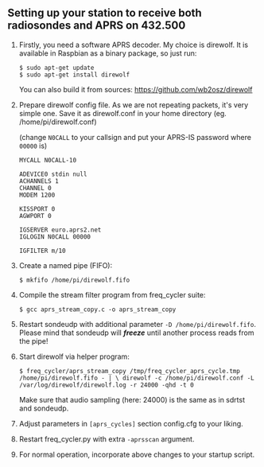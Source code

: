 ## Setting up your station to receive both radiosondes and APRS on 432.500 ##

1. Firstly, you need a software APRS decoder. My choice is direwolf. It is available in Raspbian
as a binary package, so just run:
   ```
   $ sudo apt-get update
   $ sudo apt-get install direwolf
   ```
   You can also build it from sources: https://github.com/wb2osz/direwolf

2. Prepare direwolf config file. As we are not repeating packets, it's very simple one. Save it as direwolf.conf in your
home directory (eg. /home/pi/direwolf.conf)
  
   (change `N0CALL` to your callsign and put your APRS-IS password where `00000` is)

   ```
   MYCALL N0CALL-10

   ADEVICE0 stdin null
   ACHANNELS 1
   CHANNEL 0
   MODEM 1200

   KISSPORT 0
   AGWPORT 0

   IGSERVER euro.aprs2.net
   IGLOGIN N0CALL 00000

   IGFILTER m/10
   ```

3. Create a named pipe (FIFO):

   `$ mkfifo /home/pi/direwolf.fifo`

4. Compile the stream filter program from freq_cycler suite:

   `$ gcc aprs_stream_copy.c -o aprs_stream_copy`

5. Restart sondeudp with additional parameter `-D /home/pi/direwolf.fifo`.
   Please mind that sondeudp will **_freeze_** until another process reads from the pipe!

6. Start direwolf via helper program:

   `$ freq_cycler/aprs_stream_copy /tmp/freq_cycler_aprs_cycle.tmp /home/pi/direwolf.fifo - | \
   direwolf -c /home/pi/direwolf.conf -L /var/log/direwolf/direwolf.log -r 24000 -qhd -t 0`

   Make sure that audio sampling (here: 24000) is the same as in sdrtst and sondeudp.

7. Adjust parameters in `[aprs_cycles]` section config.cfg to your liking.

8. Restart freq_cycler.py with extra `-aprsscan` argument.

9. For normal operation, incorporate above changes to your startup script.
